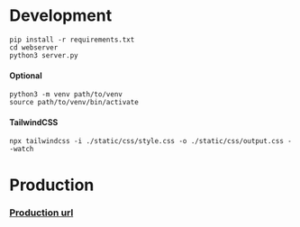 
# Development
```
pip install -r requirements.txt
cd webserver
python3 server.py
```
#### Optional
```
python3 -m venv path/to/venv  
source path/to/venv/bin/activate
```
#### TailwindCSS
```
npx tailwindcss -i ./static/css/style.css -o ./static/css/output.css --watch
```
# Production
### [Production url](http://34.139.229.63:8111/)

